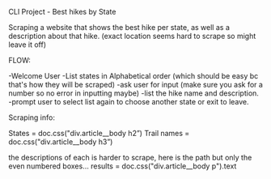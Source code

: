 CLI Project - Best hikes by State 

Scraping a website that shows the best hike per state, as well as a description about that hike. (exact location seems hard to scrape so might leave it off)

FLOW:

  -Welcome User
  -List states in Alphabetical order (which should be easy bc that's how they will be scraped)
  -ask user for input (make sure you ask for a number so no error in inputting maybe)
  -list the hike name and description.
  -prompt user to select list again to choose another state or exit to leave.


Scraping info:

States = doc.css("div.article__body h2”) 
Trail names = doc.css("div.article__body h3”) 


the descriptions of each is harder to scrape, here is the path but only the even numbered boxes…
results = doc.css("div.article__body p").text